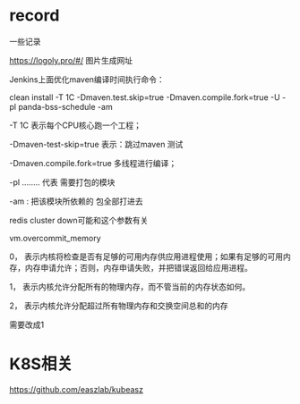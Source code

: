 # record
一些记录

https://logoly.pro/#/ 图片生成网址

Jenkins上面优化maven编译时间执行命令：

clean install   -T 1C -Dmaven.test.skip=true -Dmaven.compile.fork=true -U -pl  panda-bss-schedule  -am

-T 1C 表示每个CPU核心跑一个工程；

-Dmaven-test-skip=true  表示：跳过maven 测试

-Dmaven.compile.fork=true 多线程进行编译；

-pl ........ 代表 需要打包的模块

-am : 把该模块所依赖的 包全部打进去




redis cluster down可能和这个参数有关

vm.overcommit_memory

0， 表示内核将检查是否有足够的可用内存供应用进程使用；如果有足够的可用内存，内存申请允许；否则，内存申请失败，并把错误返回给应用进程。

1， 表示内核允许分配所有的物理内存，而不管当前的内存状态如何。

2， 表示内核允许分配超过所有物理内存和交换空间总和的内存

需要改成1


# K8S相关
https://github.com/easzlab/kubeasz
